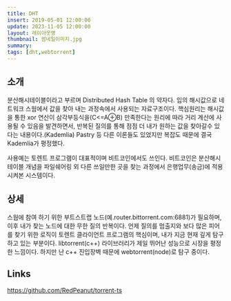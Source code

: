 ```yaml
---
title: DHT
insert: 2019-05-01 12:00:00
update: 2023-11-05 12:00:00
layout: 레이아웃명
thumbnail: 썸네일이미지.jpg
summary: 
tags: [dht,webtorrent]
---
```


## 소개
분산해시테이블이라고 부르며 Distributed Hash Table 의 약자다.
임의 해시값으로 네트워크 스웜에서 값을 찾아 내는 과정속에서 사용되는 자료구조이다.
핵심원리는 해시값을 통한 xor 연산이 삼각부등식을(C<=A⊕B) 만족한다는 원리에 따라 거리 계산에 사용될 수 있음을 발견하면서, 반복된 질의를 통해 점점 더 내가 원하는 값을 찾아갈수 있다는 내용이다.(Kademlia)
Pastry 등 다른 이론들도 있었지만 복잡도 때문에 결국 Kademlia가 평정했다.

사용예는 토렌트 프로그램이 대표적이며 비트코인에서도 쓰인다. 비트코인은 분산해시테이블 개념을 파일쉐어링 외 다른 쓰일만한 곳을 찾는 과정에서 은행업무(송금)에 적용시켜본 시스템이다. 

## 상세
스웜에 참여 하기 위한 부트스트랩 노드(예.router.bittorrent.com:6881)가 필요하며, 이후 내가 찾는 노드에 대한 무한 질의 반복이다.
언제 질의를 멈출지와 보다 많은 피어를 찾기 위한 로직이 토렌트 클라이언트 프로그램의 핵심이며, 내가 지금 현재 깊게 탐구하고 있는 부분이다. libtorrent(c++) 라이브러리가 제일 뛰어난 성능으로 시장을 평정한 느낌이다.
하지만 난 c++ 진입장벽 때문에 webtorrent(node)로 탐구 중이다.

## Links
<a href="https://github.com/RedPeanut/torrent-ts" target="_blank">https://github.com/RedPeanut/torrent-ts</a>
